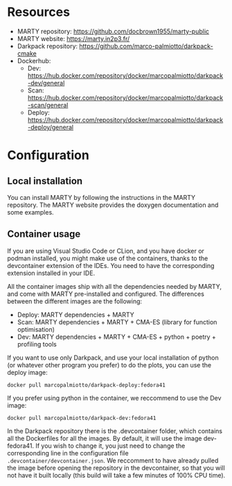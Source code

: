 # Resources

- MARTY repository: https://github.com/docbrown1955/marty-public
- MARTY website: https://marty.in2p3.fr/
- Darkpack repository: https://github.com/marco-palmiotto/darkpack-cmake
- Dockerhub:
  - Dev: https://hub.docker.com/repository/docker/marcopalmiotto/darkpack-dev/general
  - Scan: https://hub.docker.com/repository/docker/marcopalmiotto/darkpack-scan/general
  - Deploy: https://hub.docker.com/repository/docker/marcopalmiotto/darkpack-deploy/general
 
# Configuration

## Local installation
You can install MARTY by following the instructions in the MARTY repository. 
The MARTY website provides the doxygen documentation and some examples.

## Container usage
If you are using Visual Studio Code or CLion, and you have docker or podman installed, you might
make use of the containers, thanks to the devcontainer extension of the IDEs. You need to have the
corresponding extension installed in your IDE.

All the container images ship with all the dependencies needed by MARTY, and come with MARTY pre-installed
and configured. The differences between the different images are the following:
 - Deploy: MARTY dependencies + MARTY
 - Scan: MARTY dependencies + MARTY + CMA-ES (library for function optimisation)
 - Dev: MARTY dependencies + MARTY + CMA-ES + python + poetry + profiling tools

If you want to use only Darkpack, and use your local installation of python (or whatever other program
you prefer) to do the plots, you can use
the deploy image: 
    
    docker pull marcopalmiotto/darkpack-deploy:fedora41

If you prefer using python in the container, we reccommend to use the Dev image:
    
    docker pull marcopalmiotto/darkpack-dev:fedora41

In the Darkpack repository there is the .devcontainer folder, which contains all the Dockerfiles for all 
the images. By default, it will use the image dev-fedora41. If you wish to change it, you just need
to change the corresponding line in the configuration file `.devcontainer/devcontainer.json`.
We reccomment to have already pulled the image before opening the repository in the devcontainer, so that
you will not have it built locally (this build will take a few minutes of 100% CPU time). 
